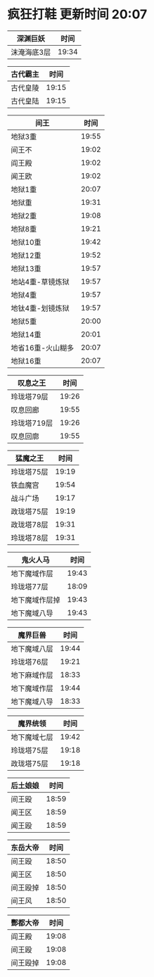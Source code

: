 # 疯狂打鞋 更新时间 20:07

| 深渊巨妖   | 时间    |
|--------|-------|
| 沫淹海底3层 | 19:34 |

| 古代霸主   | 时间    |
|--------|-------|
| 古代皇陵 | 19:15 |
| 古代皇陆 | 19:15 |

| 间王   | 时间    |
|--------|-------|
| 地狱3重 | 19:55 |
| 间王不 | 19:02 |
| 阎王殿 | 19:02 |
| 闻王欧 | 19:02 |
| 地狱1重 | 20:07 |
| 地狱重 | 19:31 |
| 地狱2重 | 19:08 |
| 地狱8重 | 19:21 |
| 地狱10重 | 19:42 |
| 地狱12重 | 19:52 |
| 地狱13重 | 19:57 |
| 地站4重-草镜炼狱 | 19:57 |
| 地狱4重 | 19:57 |
| 地钛4重-划镜炼狱 | 19:57 |
| 地狱5重 | 20:00 |
| 地狱14重 | 20:01 |
| 地省16重-火山糊多 | 20:07 |
| 地狱16重 | 20:07 |

| 叹息之王   | 时间    |
|--------|-------|
| 玲珑塔79层 | 19:26 |
| 叹息回廊 | 19:55 |
| 玲珑塔719层 | 19:26 |
| 叹息回廓 | 19:55 |

| 猛魔之王   | 时间    |
|--------|-------|
| 玲珑塔75层 | 19:19 |
| 铁血魔宫 | 19:54 |
| 战斗广场 | 19:17 |
| 政珑塔75层 | 19:19 |
| 政珑塔78层 | 19:31 |
| 玲珑塔78层 | 19:31 |

| 鬼火人马   | 时间    |
|--------|-------|
| 地下魔域作层 | 19:43 |
| 玲珑塔77层 | 18:09 |
| 地下魔域作层掉 | 19:43 |
| 地下魔域八导 | 19:43 |

| 魔界巨兽   | 时间    |
|--------|-------|
| 地下魔域八层 | 19:44 |
| 玲珑塔76层 | 19:21 |
| 地下麻域作层 | 18:33 |
| 地下魔域作层 | 19:44 |
| 地下魔域八导 | 18:33 |

| 魔界统领   | 时间    |
|--------|-------|
| 地下魔域七层 | 19:42 |
| 玲珑塔75层 | 19:18 |
| 政珑塔75层 | 19:18 |

| 后土娘娘   | 时间    |
|--------|-------|
| 间王殴 | 18:59 |
| 闻王区 | 18:59 |
| 闻王殴 | 18:59 |

| 东岳大帝   | 时间    |
|--------|-------|
| 间王殴 | 18:50 |
| 闻王区 | 18:50 |
| 间王殴掉 | 18:50 |
| 间王风 | 18:50 |

| 酆都大帝   | 时间    |
|--------|-------|
| 阎王殿 | 19:08 |
| 间王殴 | 19:08 |
| 间王殴掉 | 19:08 |